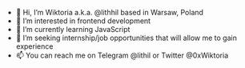 - 👋 Hi, I’m Wiktoria a.k.a. @lithhil based in Warsaw, Poland
- 👀 I’m interested in frontend development
- 🌱 I’m currently learning JavaScript
- 💞️ I’m seeking internship/job opportunities that will allow me to gain experience
- 📫 You can reach me on Telegram @lithil or Twitter @0xWiktoria

<!---
lithhil/lithhil is a ✨ special ✨ repository because its `README.md` (this file) appears on your GitHub profile.
You can click the Preview link to take a look at your changes.
--->

